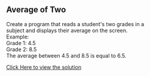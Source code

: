 ## Average of Two

Create a program that reads a student's two grades in a <br>subject and displays their average on the screen. <br>
Example: <br>
Grade 1: 4.5 <br>
Grade 2: 8.5 <br>
The average between 4.5 and 8.5 is equal to 6.5.

[Click Here to view the solution](https://github.com/davi-p-oliveira-11/JavaCodeHub/blob/main/Challenges/AverageOfTwo/AverageOfTwo.java)
